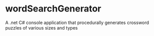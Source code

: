 # wordSearchGenerator
A .net C# console application that procedurally generates crossword puzzles of various sizes and types 
